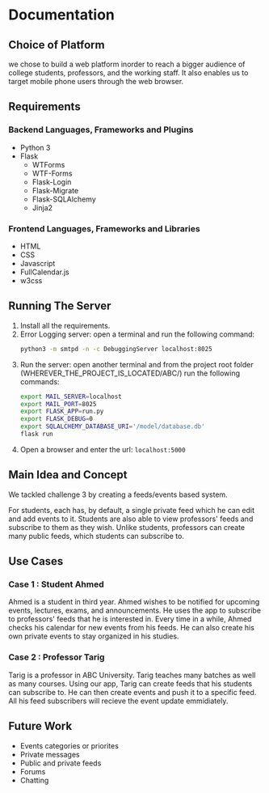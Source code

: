 # Documentation

## Choice of Platform

we chose to build a web platform inorder to reach a bigger audience of
college students, professors, and the working staff. It also enables us to
target mobile phone users through the web browser.

## Requirements

### Backend Languages, Frameworks and Plugins

- Python 3
- Flask
  - WTForms
  - WTF-Forms
  - Flask-Login
  - Flask-Migrate
  - Flask-SQLAlchemy
  - Jinja2

### Frontend Languages, Frameworks and Libraries

- HTML
- CSS
- Javascript
- FullCalendar.js
- w3css

## Running The Server

1. Install all the requirements.
2. Error Logging server:
  open a terminal and run the following command:
    ```bash
    python3 -m smtpd -n -c DebuggingServer localhost:8025
    ```
3. Run the server:
  open another terminal and from the project root folder
  (WHEREVER_THE_PROJECT_IS_LOCATED/ABC/) run the following commands:
    ```bash
    export MAIL_SERVER=localhost
    export MAIL_PORT=8025
    export FLASK_APP=run.py
    export FLASK_DEBUG=0
    export SQLALCHEMY_DATABASE_URI='/model/database.db'
    flask run
    ```
4. Open a browser and enter the url: `localhost:5000`

## Main Idea and Concept

We tackled challenge 3 by creating a feeds/events based system.

For students, each has, by default, a single private feed which he can edit
and add events to it. Students are also able to view professors' feeds and
subscribe to them as they wish.
Unlike students, professors can create many public feeds, which students
can subscribe to.

## Use Cases

### Case 1 : Student Ahmed

Ahmed is a student in third year.
Ahmed wishes to be notified for upcoming events, lectures, exams,
and announcements. He uses the app to subscribe to professors' feeds that
he is interested in. Every time in a while, Ahmed checks his calendar for
new events from his feeds. He can also create his own private events to stay
organized in his studies.

### Case 2 : Professor Tarig

Tarig is a professor in ABC University.
Tarig teaches many batches as well as many courses.
Using our app, Tarig can create feeds that his students can subscribe to.
He can then create events and push it to a specific feed. All his feed
subscribers will recieve the event update emmidiately.

## Future Work

- Events categories or priorites
- Private messages
- Public and private feeds
- Forums
- Chatting